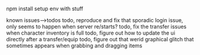 npm install
setup env with stuff

known issues-->todos
todo, reproduce and fix that sporadic login issue, only seems to happen when server re/starts?
todo, fix the transfer issues when character inventory is full
todo, figure out how to update the ui directly after a transfer/equip
todo, figure out that werid graphical glitch that sometimes appears when grabbing and dragging items